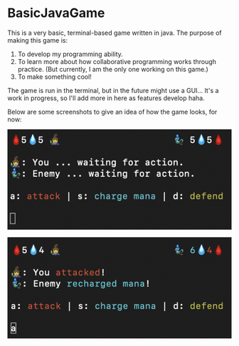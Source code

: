 # BasicJavaGame

This is a very basic, terminal-based game written in java. The purpose of making this game is:

1) To develop my programming ability.
2) To learn more about how collaborative programming works through practice. (But currently, I am the only one working on this game.)
3) To make something cool!

The game is run in the terminal, but in the future might use a GUI... It's a work in progress, so I'll add more in here as features develop haha.

Below are some screenshots to give an idea of how the game looks, for now:

![screenshot of game start screen](/PicturesForReadme/Screen%20Shot%202022-01-23%20at%208.32.09%20PM.png "Screenshot of Game")

![screenshot of game in action](/PicturesForReadme/Screen%20Shot%202022-01-23%20at%208.33.14%20PM.png "Screenshot of Game")
